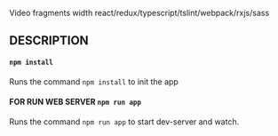 Video fragments width react/redux/typescript/tslint/webpack/rxjs/sass



## DESCRIPTION

#### `npm install`
Runs the command `npm install` to init the app

#### FOR RUN WEB SERVER `npm run app`
Runs the command `npm run app` to start dev-server and watch.